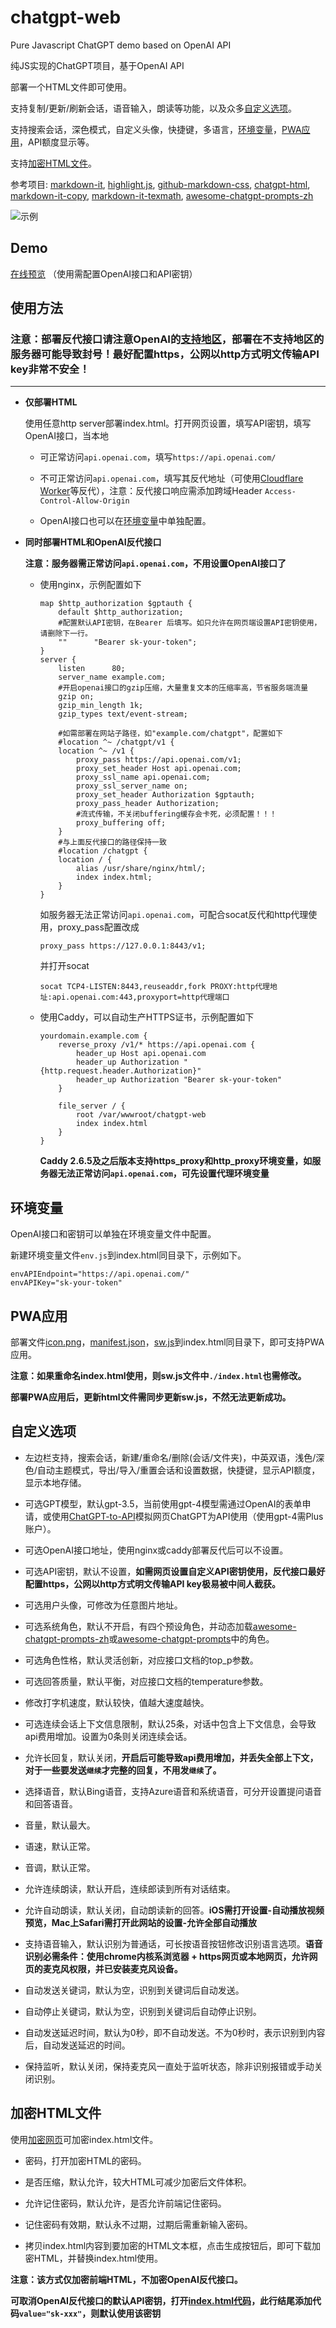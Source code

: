 # chatgpt-web
Pure Javascript ChatGPT demo based on OpenAI API 

纯JS实现的ChatGPT项目，基于OpenAI API

部署一个HTML文件即可使用。

支持复制/更新/刷新会话，语音输入，朗读等功能，以及众多[自定义选项](#自定义选项)。

支持搜索会话，深色模式，自定义头像，快捷键，多语言，[环境变量](#环境变量)，[PWA应用](#pwa应用)，API额度显示等。

支持[加密HTML文件](#加密html文件)。

参考项目: 
[markdown-it](https://github.com/markdown-it/markdown-it), 
[highlight.js](https://github.com/highlightjs/highlight.js), 
[github-markdown-css](https://github.com/sindresorhus/github-markdown-css), 
[chatgpt-html](https://github.com/slippersheepig/chatgpt-html), 
[markdown-it-copy](https://github.com/ReAlign/markdown-it-copy), 
[markdown-it-texmath](https://github.com/goessner/markdown-it-texmath), 
[awesome-chatgpt-prompts-zh](https://github.com/PlexPt/awesome-chatgpt-prompts-zh)

![示例](https://raw.githubusercontent.com/xqdoo00o/chatgpt-web/main/example.png)

## Demo

[在线预览](https://xqdoo00o.github.io/chatgpt-web/) （使用需配置OpenAI接口和API密钥）

## 使用方法
### **注意：部署反代接口请注意OpenAI的[支持地区](https://platform.openai.com/docs/supported-countries)，部署在不支持地区的服务器可能导致封号！最好配置https，公网以http方式明文传输API key非常不安全！**
___
- **仅部署HTML**

    使用任意http server部署index.html。打开网页设置，填写API密钥，填写OpenAI接口，当本地

    - 可正常访问`api.openai.com`，填写`https://api.openai.com/`

    - 不可正常访问`api.openai.com`，填写其反代地址（可使用[Cloudflare Worker](https://github.com/xqdoo00o/openai-proxy)等反代），注意：反代接口响应需添加跨域Header `Access-Control-Allow-Origin`

    - OpenAI接口也可以在[环境变量](#环境变量)中单独配置。
- **同时部署HTML和OpenAI反代接口**

    **注意：服务器需正常访问`api.openai.com`，不用设置OpenAI接口了**
    - 使用nginx，示例配置如下

        ```
        map $http_authorization $gptauth {
            default $http_authorization;
            #配置默认API密钥，在Bearer 后填写。如只允许在网页端设置API密钥使用，请删除下一行。
            ""      "Bearer sk-your-token";
        }
        server {
            listen      80;
            server_name example.com;
            #开启openai接口的gzip压缩，大量重复文本的压缩率高，节省服务端流量
            gzip on;
            gzip_min_length 1k;
            gzip_types text/event-stream;

            #如需部署在网站子路径，如"example.com/chatgpt"，配置如下
            #location ^~ /chatgpt/v1 {
            location ^~ /v1 {
                proxy_pass https://api.openai.com/v1;
                proxy_set_header Host api.openai.com;
                proxy_ssl_name api.openai.com;
                proxy_ssl_server_name on;
                proxy_set_header Authorization $gptauth;
                proxy_pass_header Authorization;
                #流式传输，不关闭buffering缓存会卡死，必须配置！！！
                proxy_buffering off;
            }
            #与上面反代接口的路径保持一致
            #location /chatgpt {
            location / {
                alias /usr/share/nginx/html/;
                index index.html;
            }
        }
        ```
        如服务器无法正常访问`api.openai.com`，可配合socat反代和http代理使用，proxy_pass配置改成
        ```
        proxy_pass https://127.0.0.1:8443/v1;
        ```
        并打开socat
        ```
        socat TCP4-LISTEN:8443,reuseaddr,fork PROXY:http代理地址:api.openai.com:443,proxyport=http代理端口
        ```
    - 使用Caddy，可以自动生产HTTPS证书，示例配置如下

        ```
        yourdomain.example.com {
            reverse_proxy /v1/* https://api.openai.com {
                header_up Host api.openai.com
                header_up Authorization "{http.request.header.Authorization}"
                header_up Authorization "Bearer sk-your-token"
            }

            file_server / {
                root /var/wwwroot/chatgpt-web
                index index.html
            }
        }
        ```
        **Caddy 2.6.5及之后版本支持https_proxy和http_proxy环境变量，如服务器无法正常访问`api.openai.com`，可先设置代理环境变量**

## 环境变量
OpenAI接口和密钥可以单独在环境变量文件中配置。

新建环境变量文件`env.js`到index.html同目录下，示例如下。
```
envAPIEndpoint="https://api.openai.com/"
envAPIKey="sk-your-token"
```

## PWA应用
部署文件[icon.png](https://raw.githubusercontent.com/xqdoo00o/chatgpt-web/main/icon.png)，[manifest.json](https://raw.githubusercontent.com/xqdoo00o/chatgpt-web/main/manifest.json)，[sw.js](https://raw.githubusercontent.com/xqdoo00o/chatgpt-web/main/sw.js)到index.html同目录下，即可支持PWA应用。

**注意：如果重命名index.html使用，则sw.js文件中`./index.html`也需修改。**

**部署PWA应用后，更新html文件需同步更新sw.js，不然无法更新成功。**

## 自定义选项

- 左边栏支持，搜索会话，新建/重命名/删除(会话/文件夹)，中英双语，浅色/深色/自动主题模式，导出/导入/重置会话和设置数据，快捷键，显示API额度，显示本地存储。

- 可选GPT模型，默认gpt-3.5，当前使用gpt-4模型需通过OpenAI的表单申请，或使用[ChatGPT-to-API](https://github.com/xqdoo00o/ChatGPT-to-API)模拟网页ChatGPT为API使用（使用gpt-4需Plus账户）。

- 可选OpenAI接口地址，使用nginx或caddy部署反代后可以不设置。

- 可选API密钥，默认不设置，**如需网页设置自定义API密钥使用，反代接口最好配置https，公网以http方式明文传输API key极易被中间人截获。**

- 可选用户头像，可修改为任意图片地址。

- 可选系统角色，默认不开启，有四个预设角色，并动态加载[awesome-chatgpt-prompts-zh](https://github.com/PlexPt/awesome-chatgpt-prompts-zh)或[awesome-chatgpt-prompts](https://github.com/f/awesome-chatgpt-prompts)中的角色。

- 可选角色性格，默认灵活创新，对应接口文档的top_p参数。

- 可选回答质量，默认平衡，对应接口文档的temperature参数。

- 修改打字机速度，默认较快，值越大速度越快。

- 可选连续会话上下文信息限制，默认25条，对话中包含上下文信息，会导致api费用增加。设置为0条则关闭连续会话。

- 允许长回复，默认关闭，**开启后可能导致api费用增加，并丢失全部上下文，对于一些要发送`继续`才完整的回复，不用发`继续`了。**

- 选择语音，默认Bing语音，支持Azure语音和系统语音，可分开设置提问语音和回答语音。

- 音量，默认最大。

- 语速，默认正常。

- 音调，默认正常。

- 允许连续朗读，默认开启，连续郎读到所有对话结束。

- 允许自动朗读，默认关闭，自动朗读新的回答。**iOS需打开设置-自动播放视频预览，Mac上Safari需打开此网站的设置-允许全部自动播放**

- 支持语音输入，默认识别为普通话，可长按语音按钮修改识别语言选项。**语音识别必需条件：使用chrome内核系浏览器 + https网页或本地网页，允许网页的麦克风权限，并已安装麦克风设备。** 

- 自动发送关键词，默认为空，识别到关键词后自动发送。

- 自动停止关键词，默认为空，识别到关键词后自动停止识别。

- 自动发送延迟时间，默认为0秒，即不自动发送。不为0秒时，表示识别到内容后，自动发送延迟的时间。

- 保持监听，默认关闭，保持麦克风一直处于监听状态，除非识别报错或手动关闭识别。

## 加密HTML文件

使用[加密网页](https://xqdoo00o.github.io/chatgpt-web/encrypt.html)可加密index.html文件。

- 密码，打开加密HTML的密码。

- 是否压缩，默认允许，较大HTML可减少加密后文件体积。

- 允许记住密码，默认允许，是否允许前端记住密码。

- 记住密码有效期，默认永不过期，过期后需重新输入密码。

- 拷贝index.html内容到要加密的HTML文本框，点击生成按钮后，即可下载加密HTML，并替换index.html使用。

**注意：该方式仅加密前端HTML，不加密OpenAI反代接口。**

**可取消OpenAI反代接口的默认API密钥，打开[index.html代码](https://github.com/xqdoo00o/chatgpt-web/blob/main/index.html#L2742)，此行结尾添加代码`value="sk-xxx"`，则默认使用该密钥**